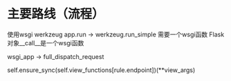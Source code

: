 # 主要路线（流程）

使用wsgi
werkzeug
app.run -> werkzeug.run_simple 需要一个wsgi函数
Flask对象__call__是一个wsgi函数

wsgi_app -> full_dispatch_request

self.ensure_sync(self.view_functions[rule.endpoint])(**view_args)
